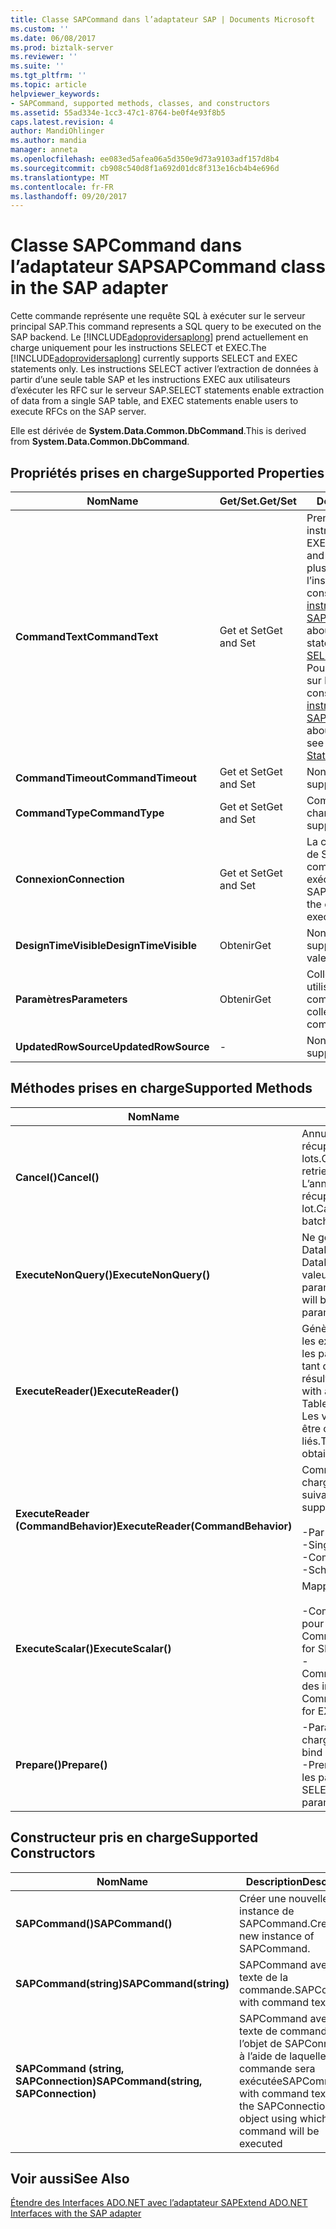 ```yaml
---
title: Classe SAPCommand dans l’adaptateur SAP | Documents Microsoft
ms.custom: ''
ms.date: 06/08/2017
ms.prod: biztalk-server
ms.reviewer: ''
ms.suite: ''
ms.tgt_pltfrm: ''
ms.topic: article
helpviewer_keywords:
- SAPCommand, supported methods, classes, and constructors
ms.assetid: 55ad334e-1cc3-47c1-8764-be0f4e93f8b5
caps.latest.revision: 4
author: MandiOhlinger
ms.author: mandia
manager: anneta
ms.openlocfilehash: ee083ed5afea06a5d350e9d73a9103adf157d8b4
ms.sourcegitcommit: cb908c540d8f1a692d01dc8f313e16cb4b4e696d
ms.translationtype: MT
ms.contentlocale: fr-FR
ms.lasthandoff: 09/20/2017
---
```

# <a name="sapcommand-class-in-the-sap-adapter"></a><span data-ttu-id="f967c-102">Classe SAPCommand dans l’adaptateur SAP</span><span class="sxs-lookup"><span data-stu-id="f967c-102">SAPCommand class in the SAP adapter</span></span>
<span data-ttu-id="f967c-103">Cette commande représente une requête SQL à exécuter sur le serveur principal SAP.</span><span class="sxs-lookup"><span data-stu-id="f967c-103">This command represents a SQL query to be executed on the SAP backend.</span></span> <span data-ttu-id="f967c-104">Le [!INCLUDE[adoprovidersaplong](../../includes/adoprovidersaplong-md.md)] prend actuellement en charge uniquement pour les instructions SELECT et EXEC.</span><span class="sxs-lookup"><span data-stu-id="f967c-104">The [!INCLUDE[adoprovidersaplong](../../includes/adoprovidersaplong-md.md)] currently supports SELECT and EXEC statements only.</span></span> <span data-ttu-id="f967c-105">Les instructions SELECT activer l’extraction de données à partir d’une seule table SAP et les instructions EXEC aux utilisateurs d’exécuter les RFC sur le serveur SAP.</span><span class="sxs-lookup"><span data-stu-id="f967c-105">SELECT statements enable extraction of data from a single SAP table, and EXEC statements enable users to execute RFCs on the SAP server.</span></span>  
  
 <span data-ttu-id="f967c-106">Elle est dérivée de **System.Data.Common.DbCommand**.</span><span class="sxs-lookup"><span data-stu-id="f967c-106">This is derived from **System.Data.Common.DbCommand**.</span></span>  
  
## <a name="supported-properties"></a><span data-ttu-id="f967c-107">Propriétés prises en charge</span><span class="sxs-lookup"><span data-stu-id="f967c-107">Supported Properties</span></span>  
  
|<span data-ttu-id="f967c-108">Nom</span><span class="sxs-lookup"><span data-stu-id="f967c-108">Name</span></span>|<span data-ttu-id="f967c-109">Get/Set.</span><span class="sxs-lookup"><span data-stu-id="f967c-109">Get/Set</span></span>|<span data-ttu-id="f967c-110"> Description</span><span class="sxs-lookup"><span data-stu-id="f967c-110">Description</span></span>|  
|----------|--------------|-----------------|  
|<span data-ttu-id="f967c-111">**CommandText**</span><span class="sxs-lookup"><span data-stu-id="f967c-111">**CommandText**</span></span>|<span data-ttu-id="f967c-112">Get et Set</span><span class="sxs-lookup"><span data-stu-id="f967c-112">Get and Set</span></span>|<span data-ttu-id="f967c-113">Prend en charge les instructions SELECT et EXEC.</span><span class="sxs-lookup"><span data-stu-id="f967c-113">Supports SELECT and EXEC statements.</span></span> <span data-ttu-id="f967c-114">Pour plus d’informations sur l’instruction SELECT, consultez [syntaxe pour une instruction SELECT dans SAP](../../adapters-and-accelerators/adapter-sap/syntax-for-a-select-statement-in-sap.md).</span><span class="sxs-lookup"><span data-stu-id="f967c-114">For more information about the SELECT statement, see [Syntax for a SELECT Statement in SAP](../../adapters-and-accelerators/adapter-sap/syntax-for-a-select-statement-in-sap.md).</span></span> <span data-ttu-id="f967c-115">Pour plus d’informations sur l’instruction EXEC, consultez [syntaxe pour une instruction EXEC dans SAP](../../adapters-and-accelerators/adapter-sap/syntax-for-an-exec-statement-in-sap.md).</span><span class="sxs-lookup"><span data-stu-id="f967c-115">For more information about the EXEC statement, see [Syntax for an EXEC Statement in SAP](../../adapters-and-accelerators/adapter-sap/syntax-for-an-exec-statement-in-sap.md).</span></span>|  
|<span data-ttu-id="f967c-116">**CommandTimeout**</span><span class="sxs-lookup"><span data-stu-id="f967c-116">**CommandTimeout**</span></span>|<span data-ttu-id="f967c-117">Get et Set</span><span class="sxs-lookup"><span data-stu-id="f967c-117">Get and Set</span></span>|<span data-ttu-id="f967c-118">Non pris en charge.</span><span class="sxs-lookup"><span data-stu-id="f967c-118">Not supported.</span></span>|  
|<span data-ttu-id="f967c-119">**CommandType**</span><span class="sxs-lookup"><span data-stu-id="f967c-119">**CommandType**</span></span>|<span data-ttu-id="f967c-120">Get et Set</span><span class="sxs-lookup"><span data-stu-id="f967c-120">Get and Set</span></span>|<span data-ttu-id="f967c-121">CommandType.Text pris en charge.</span><span class="sxs-lookup"><span data-stu-id="f967c-121">CommandType.Text supported.</span></span>|  
|<span data-ttu-id="f967c-122">**Connexion**</span><span class="sxs-lookup"><span data-stu-id="f967c-122">**Connection**</span></span>|<span data-ttu-id="f967c-123">Get et Set</span><span class="sxs-lookup"><span data-stu-id="f967c-123">Get and Set</span></span>|<span data-ttu-id="f967c-124">La connexion sous-jacente de SAP sur lequel la commande sera exécutée.</span><span class="sxs-lookup"><span data-stu-id="f967c-124">The underlying SAP connection on which the command will be executed.</span></span>|  
|<span data-ttu-id="f967c-125">**DesignTimeVisible**</span><span class="sxs-lookup"><span data-stu-id="f967c-125">**DesignTimeVisible**</span></span>|<span data-ttu-id="f967c-126">Obtenir</span><span class="sxs-lookup"><span data-stu-id="f967c-126">Get</span></span>|<span data-ttu-id="f967c-127">Non pris en charge.</span><span class="sxs-lookup"><span data-stu-id="f967c-127">Not supported.</span></span> <span data-ttu-id="f967c-128">Retourne la valeur false.</span><span class="sxs-lookup"><span data-stu-id="f967c-128">Returns false.</span></span>|  
|<span data-ttu-id="f967c-129">**Paramètres**</span><span class="sxs-lookup"><span data-stu-id="f967c-129">**Parameters**</span></span>|<span data-ttu-id="f967c-130">Obtenir</span><span class="sxs-lookup"><span data-stu-id="f967c-130">Get</span></span>|<span data-ttu-id="f967c-131">Collection de paramètres utilisée pour cette commande.</span><span class="sxs-lookup"><span data-stu-id="f967c-131">Parameter collection used for this command.</span></span>|  
|<span data-ttu-id="f967c-132">**UpdatedRowSource**</span><span class="sxs-lookup"><span data-stu-id="f967c-132">**UpdatedRowSource**</span></span>|-|<span data-ttu-id="f967c-133">Non pris en charge.</span><span class="sxs-lookup"><span data-stu-id="f967c-133">Not supported.</span></span>|  
  
## <a name="supported-methods"></a><span data-ttu-id="f967c-134">Méthodes prises en charge</span><span class="sxs-lookup"><span data-stu-id="f967c-134">Supported Methods</span></span>  
  
|<span data-ttu-id="f967c-135">Nom</span><span class="sxs-lookup"><span data-stu-id="f967c-135">Name</span></span>|<span data-ttu-id="f967c-136"> Description</span><span class="sxs-lookup"><span data-stu-id="f967c-136">Description</span></span>|  
|----------|-----------------|  
|<span data-ttu-id="f967c-137">**Cancel()**</span><span class="sxs-lookup"><span data-stu-id="f967c-137">**Cancel()**</span></span>|<span data-ttu-id="f967c-138">Annule la commande lors de la récupération des données par lots.</span><span class="sxs-lookup"><span data-stu-id="f967c-138">Cancels the command while retrieving data in batches.</span></span> <span data-ttu-id="f967c-139">L’annulation se produit après la récupération d’un lot.</span><span class="sxs-lookup"><span data-stu-id="f967c-139">Cancellation happens after a batch is retrieved.</span></span>|  
|<span data-ttu-id="f967c-140">**ExecuteNonQuery()**</span><span class="sxs-lookup"><span data-stu-id="f967c-140">**ExecuteNonQuery()**</span></span>|<span data-ttu-id="f967c-141">Ne génère pas d’un DataReader.</span><span class="sxs-lookup"><span data-stu-id="f967c-141">Does not output any DataReader.</span></span> <span data-ttu-id="f967c-142">Toutefois, les valeurs seront disponibles via les paramètres liés.</span><span class="sxs-lookup"><span data-stu-id="f967c-142">However, values will be available via bound parameters.</span></span>|  
|<span data-ttu-id="f967c-143">**ExecuteReader()**</span><span class="sxs-lookup"><span data-stu-id="f967c-143">**ExecuteReader()**</span></span>|<span data-ttu-id="f967c-144">Génère un DataReader avec tous les exporter de type complexe et les paramètres de la Table en tant que jeux de résultats.</span><span class="sxs-lookup"><span data-stu-id="f967c-144">Outputs a DataReader with all complex type Export and Table parameters as resultsets.</span></span> <span data-ttu-id="f967c-145">Les valeurs peuvent également être obtenues via les paramètres liés.</span><span class="sxs-lookup"><span data-stu-id="f967c-145">The values can also be obtained via bound parameters.</span></span>|  
|<span data-ttu-id="f967c-146">**ExecuteReader (CommandBehavior)**</span><span class="sxs-lookup"><span data-stu-id="f967c-146">**ExecuteReader(CommandBehavior)**</span></span>|<span data-ttu-id="f967c-147">CommandBehaviors pris en charge sont les suivantes :</span><span class="sxs-lookup"><span data-stu-id="f967c-147">CommandBehaviors supported are:</span></span><br /><br /> <span data-ttu-id="f967c-148">-Par défaut</span><span class="sxs-lookup"><span data-stu-id="f967c-148">-   Default</span></span><br /><span data-ttu-id="f967c-149">-SingleResult</span><span class="sxs-lookup"><span data-stu-id="f967c-149">-   SingleResult</span></span><br /><span data-ttu-id="f967c-150">-CommandBehavior</span><span class="sxs-lookup"><span data-stu-id="f967c-150">-   SingleRow</span></span><br /><span data-ttu-id="f967c-151">-SchemaOnly</span><span class="sxs-lookup"><span data-stu-id="f967c-151">-   SchemaOnly</span></span>|  
|<span data-ttu-id="f967c-152">**ExecuteScalar()**</span><span class="sxs-lookup"><span data-stu-id="f967c-152">**ExecuteScalar()**</span></span>|<span data-ttu-id="f967c-153">Mappe à :</span><span class="sxs-lookup"><span data-stu-id="f967c-153">Maps to:</span></span><br /><br /> <span data-ttu-id="f967c-154">-CommandBehaviour.SingleRow pour les instructions SELECT.</span><span class="sxs-lookup"><span data-stu-id="f967c-154">-   CommandBehaviour.SingleRow for SELECT statements.</span></span><br /><span data-ttu-id="f967c-155">-CommandBehaviour.SingleResult des instructions EXEC.</span><span class="sxs-lookup"><span data-stu-id="f967c-155">-   CommandBehaviour.SingleResult for EXEC statements.</span></span>|  
|<span data-ttu-id="f967c-156">**Prepare()**</span><span class="sxs-lookup"><span data-stu-id="f967c-156">**Prepare()**</span></span>|<span data-ttu-id="f967c-157">-Paramètres de liaison prend en charge EXEC.</span><span class="sxs-lookup"><span data-stu-id="f967c-157">-   EXEC supports bind parameters.</span></span><br /><span data-ttu-id="f967c-158">-Prend en charge sélectionnez les paramètres de liaison.</span><span class="sxs-lookup"><span data-stu-id="f967c-158">-   SELECT supports bind parameters.</span></span>|  
  
## <a name="supported-constructors"></a><span data-ttu-id="f967c-159">Constructeur pris en charge</span><span class="sxs-lookup"><span data-stu-id="f967c-159">Supported Constructors</span></span>  
  
|<span data-ttu-id="f967c-160">Nom</span><span class="sxs-lookup"><span data-stu-id="f967c-160">Name</span></span>|<span data-ttu-id="f967c-161"> Description</span><span class="sxs-lookup"><span data-stu-id="f967c-161">Description</span></span>|  
|----------|-----------------|  
|<span data-ttu-id="f967c-162">**SAPCommand()**</span><span class="sxs-lookup"><span data-stu-id="f967c-162">**SAPCommand()**</span></span>|<span data-ttu-id="f967c-163">Créer une nouvelle instance de SAPCommand.</span><span class="sxs-lookup"><span data-stu-id="f967c-163">Create a new instance of SAPCommand.</span></span>|  
|<span data-ttu-id="f967c-164">**SAPCommand(string)**</span><span class="sxs-lookup"><span data-stu-id="f967c-164">**SAPCommand(string)**</span></span>|<span data-ttu-id="f967c-165">SAPCommand avec le texte de la commande.</span><span class="sxs-lookup"><span data-stu-id="f967c-165">SAPCommand with command text.</span></span>|  
|<span data-ttu-id="f967c-166">**SAPCommand (string, SAPConnection)**</span><span class="sxs-lookup"><span data-stu-id="f967c-166">**SAPCommand(string, SAPConnection)**</span></span>|<span data-ttu-id="f967c-167">SAPCommand avec le texte de commande et l’objet de SAPConnection à l’aide de laquelle la commande sera exécutée</span><span class="sxs-lookup"><span data-stu-id="f967c-167">SAPCommand with command text and the SAPConnection object using which the command will be executed</span></span>|  
  
## <a name="see-also"></a><span data-ttu-id="f967c-168">Voir aussi</span><span class="sxs-lookup"><span data-stu-id="f967c-168">See Also</span></span>  
 [<span data-ttu-id="f967c-169">Étendre des Interfaces ADO.NET avec l’adaptateur SAP</span><span class="sxs-lookup"><span data-stu-id="f967c-169">Extend ADO.NET Interfaces with the SAP adapter</span></span>](../../adapters-and-accelerators/adapter-sap/extend-ado-net-interfaces-with-the-sap-adapter.md)